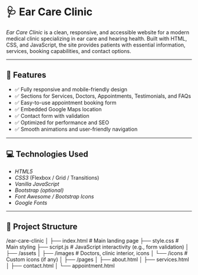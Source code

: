 # 🩺 Ear Care Clinic

*Ear Care Clinic* is a clean, responsive, and accessible website for a modern medical clinic specializing in ear care and hearing health. Built with HTML, CSS, and JavaScript, the site provides patients with essential information, services, booking capabilities, and contact options.

---

## 📌 Features

- ✅ Fully responsive and mobile-friendly design  
- ✅ Sections for Services, Doctors, Appointments, Testimonials, and FAQs  
- ✅ Easy-to-use appointment booking form  
- ✅ Embedded Google Maps location  
- ✅ Contact form with validation  
- ✅ Optimized for performance and SEO  
- ✅ Smooth animations and user-friendly navigation  

---

## 💻 Technologies Used

- *HTML5*  
- *CSS3* (Flexbox / Grid / Transitions)  
- *Vanilla JavaScript*  
- *Bootstrap (optional)*  
- *Font Awesome / Bootstrap Icons*  
- *Google Fonts*

---

## 📂 Project Structure

/ear-care-clinic │ ├── index.html               # Main landing page ├── style.css                # Main styling ├── script.js                # JavaScript interactivity (e.g., form validation) │ ├── /assets │   ├── /images              # Doctors, clinic interior, icons │   └── /icons               # Custom icons (if any) │ ├── /pages │   ├── about.html │   ├── services.html │   ├── contact.html │   └── appointment.html
